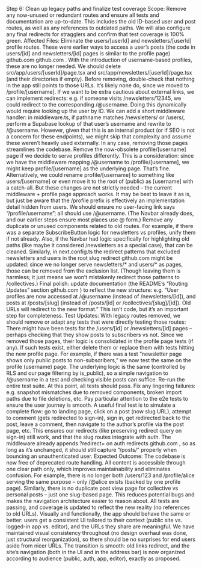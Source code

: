 Step 6: Clean up legacy paths and finalize test coverage
Scope: Remove any now-unused or redundant routes and ensure all tests and documentation are up-to-date. This includes the old ID-based user and post routes, as well as any references to outdated paths. We will also configure any final redirects for stragglers and confirm that test coverage is 100% green.
Affected Files:
Eliminate the users/[userId] and newsletters/[userId] profile routes. These were earlier ways to access a user’s posts (the code in users/[id] and newsletters/[id] pages is similar to the profile page)
github.com
github.com
. With the introduction of username-based profiles, these are no longer needed. We should delete src/app/users/[userId]/page.tsx and src/app/newsletters/[userId]/page.tsx (and their directories if empty). Before removing, double-check that nothing in the app still points to those URLs. It’s likely none do, since we moved to /profile/[username]. If we want to be extra cautious about external links, we can implement redirects: e.g. if someone visits /newsletters/12345, we could redirect to the corresponding /@username. Doing this dynamically would require looking up the user by ID. We can add a short middleware handler: in middleware.ts, if pathname matches /newsletters/<id> or /users/<id>, perform a Supabase lookup of that user’s username and rewrite to /@username. However, given that this is an internal product (or if SEO is not a concern for these endpoints), we might skip that complexity and assume these weren’t heavily used externally. In any case, removing those pages streamlines the codebase.
Remove the now-obsolete profile/[username] page if we decide to serve profiles differently. This is a consideration: since we have the middleware mapping /@username to /profile/[username], we might keep profile/[username] as the underlying page. That’s fine. Alternatively, we could rename profile/[username] to something like users/[username] or even move it to the root of (public) as [username] with a catch-all. But these changes are not strictly needed – the current middleware + profile page approach works. It may be best to leave it as is, but just be aware that the /profile prefix is effectively an implementation detail hidden from users. We should ensure no user-facing link says “/profile/username”; all should use /@username. (The Navbar already does, and our earlier steps ensure most places use @ form.)
Remove any duplicate or unused components related to old routes. For example, if there was a separate SubscribeButton logic for newsletters vs profiles, unify them if not already. Also, if the Navbar had logic specifically for highlighting old paths (like maybe it considered /newsletters as a special case), that can be cleaned. Similarly, in next.config.ts the redirect patterns that excluded newsletters and users in the root slug redirect
github.com
 might be updated: since we no longer serve newsletters/* and users/* as pages, those can be removed from the exclusion list. (Though leaving them is harmless; it just means we won’t mistakenly redirect those patterns to /collectives.)
Final polish: update documentation (the README’s “Routing Updates” section
github.com
) to reflect the new structure: e.g. “User profiles are now accessed at /@username (instead of /newsletters/[id]), and posts at /posts/[slug] (instead of /posts/[id] or /collectives/[slug]/[id]). Old URLs will redirect to the new format.” This isn’t code, but it’s an important step for completeness.
Test Updates: With legacy routes removed, we should remove or adapt any tests that were directly testing those routes:
There might have been tests for the /users/[id] or /newsletters/[id] pages – perhaps checking that they show posts to subscribers vs not. Since we removed those pages, their logic is consolidated in the profile page tests (if any). If such tests exist, either delete them or replace them with tests hitting the new profile page. For example, if there was a test “newsletter page shows only public posts to non-subscribers,” we now test the same on the profile (username) page. The underlying logic is the same (controlled by RLS and our page filtering by is_public), so a simple navigation to /@username in a test and checking visible posts can suffice.
Re-run the entire test suite. At this point, all tests should pass. Fix any lingering failures: e.g. snapshot mismatches due to removed components, broken import paths due to file deletions, etc. Pay particular attention to the e2e tests to ensure the user journey is smooth. A useful final test is to simulate a complete flow: go to landing page, click on a post (now slug URL), attempt to comment (gets redirected to sign-in), sign in, get redirected back to the post, leave a comment, then navigate to the author’s profile via the post page, etc. This ensures our redirects (like preserving redirect query on sign-in) still work, and that the slug routes integrate with auth. The middleware already appends ?redirect= on auth redirects
github.com
, so as long as it’s unchanged, it should still capture “/posts/<slug>” properly when bouncing an unauthenticated user.
Expected Outcome: The codebase is now free of deprecated route handling. All content is accessible through one clear path only, which improves maintainability and eliminates confusion. For example, there is no longer both /users/123 and /profile/alice serving the same purpose – only /@alice exists (backed by one profile page). Similarly, there is no duplicate post view page for collective vs personal posts – just one slug-based page. This reduces potential bugs and makes the navigation architecture easier to reason about. All tests are passing, and coverage is updated to reflect the new reality (no references to old URLs). Visually and functionally, the app should behave the same or better: users get a consistent UI tailored to their context (public site vs. logged-in app vs. editor), and the URLs they share are meaningful. We have maintained visual consistency throughout (no design overhaul was done, just structural reorganization), so there should be no surprises for end users aside from nicer URLs. The transition is smooth: old links redirect, and the site’s navigation (both in the UI and in the address bar) is now organized according to audience (public, auth, app, editor), exactly as proposed.
